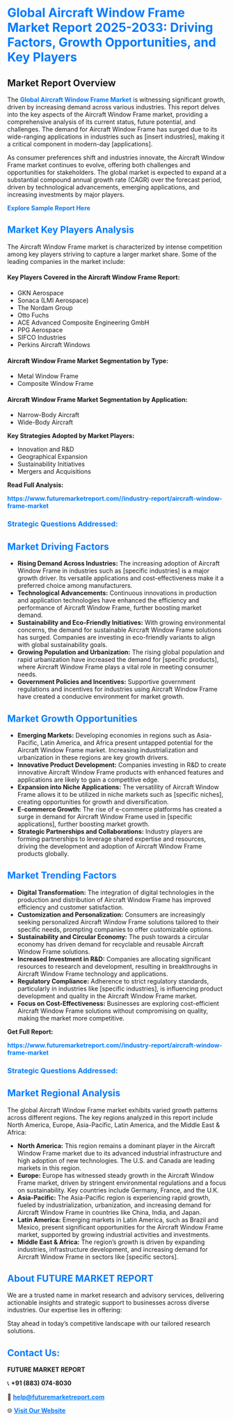 <h1 style="color: #007BFF;">Global Aircraft Window Frame Market Report 2025-2033: Driving Factors, Growth Opportunities, and Key Players</h1>

<section id="overview">
<h2>Market Report Overview</h2>
<p>The <a href="https://www.futuremarketreport.com//industry-report/aircraft-window-frame-market" style="color: #007BFF; text-decoration: none;"><strong>Global Aircraft Window Frame Market</strong></a> is witnessing significant growth, driven by increasing demand across various industries. This report delves into the key aspects of the Aircraft Window Frame market, providing a comprehensive analysis of its current status, future potential, and challenges. The demand for Aircraft Window Frame has surged due to its wide-ranging applications in industries such as [insert industries], making it a critical component in modern-day [applications].</p>
<p>As consumer preferences shift and industries innovate, the Aircraft Window Frame market continues to evolve, offering both challenges and opportunities for stakeholders. The global market is expected to expand at a substantial compound annual growth rate (CAGR) over the forecast period, driven by technological advancements, emerging applications, and increasing investments by major players.</p>
</section>

<section id="overview">
<p><a href="https://www.futuremarketreport.com//request-sample/reportId=49524" style="color: #007BFF; text-decoration: none;"><strong>Explore Sample Report Here</strong></a></p>
</section>

<section id="key-players">
<h2 style="color: #007BFF;">Market Key Players Analysis</h2>
<p>The Aircraft Window Frame market is characterized by intense competition among key players striving to capture a larger market share. Some of the leading companies in the market include:</p>
<h4>Key Players Covered in the Aircraft Window Frame Report:</h4>
<ul><li>GKN Aerospace</li><li>Sonaca (LMI Aerospace)</li><li>The Nordam Group</li><li>Otto Fuchs</li><li>ACE Advanced Composite Engineering GmbH</li><li>PPG Aerospace</li><li>SIFCO Industries</li><li>Perkins Aircraft Windows</li></ul>
<h4>Aircraft Window Frame Market Segmentation by Type:</h4>
<ul><li>Metal Window Frame</li><li>Composite Window Frame</li></ul>

<h4>Aircraft Window Frame Market Segmentation by Application:</h4>
<ul><li>Narrow-Body Aircraft</li><li>Wide-Body Aircraft</li></ul>
<p><strong>Key Strategies Adopted by Market Players:</strong></p>
<ul>
<li>Innovation and R&D</li>
<li>Geographical Expansion</li>
<li>Sustainability Initiatives</li>
<li>Mergers and Acquisitions</li>
</ul>
</section>

<section>
<p><strong>Read Full Analysis: </strong></p><a href="https://www.futuremarketreport.com//industry-report/aircraft-window-frame-market" style="color: #007BFF; text-decoration: none;"><strong>https://www.futuremarketreport.com//industry-report/aircraft-window-frame-market</strong></a>
<h3 style="color: #007BFF;">Strategic Questions Addressed:</h3>
</section>

<section id="driving-factors">
<h2 style="color: #007BFF;">Market Driving Factors</h2>
<ul>
<li><strong>Rising Demand Across Industries:</strong> The increasing adoption of Aircraft Window Frame in industries such as [specific industries] is a major growth driver. Its versatile applications and cost-effectiveness make it a preferred choice among manufacturers.</li>
<li><strong>Technological Advancements:</strong> Continuous innovations in production and application technologies have enhanced the efficiency and performance of Aircraft Window Frame, further boosting market demand.</li>
<li><strong>Sustainability and Eco-Friendly Initiatives:</strong> With growing environmental concerns, the demand for sustainable Aircraft Window Frame solutions has surged. Companies are investing in eco-friendly variants to align with global sustainability goals.</li>
<li><strong>Growing Population and Urbanization:</strong> The rising global population and rapid urbanization have increased the demand for [specific products], where Aircraft Window Frame plays a vital role in meeting consumer needs.</li>
<li><strong>Government Policies and Incentives:</strong> Supportive government regulations and incentives for industries using Aircraft Window Frame have created a conducive environment for market growth.</li>
</ul>
</section>

<section id="growth-opportunities">
<h2 style="color: #007BFF;">Market Growth Opportunities</h2>
<ul>
<li><strong>Emerging Markets:</strong> Developing economies in regions such as Asia-Pacific, Latin America, and Africa present untapped potential for the Aircraft Window Frame market. Increasing industrialization and urbanization in these regions are key growth drivers.</li>
<li><strong>Innovative Product Development:</strong> Companies investing in R&D to create innovative Aircraft Window Frame products with enhanced features and applications are likely to gain a competitive edge.</li>
<li><strong>Expansion into Niche Applications:</strong> The versatility of Aircraft Window Frame allows it to be utilized in niche markets such as [specific niches], creating opportunities for growth and diversification.</li>
<li><strong>E-commerce Growth:</strong> The rise of e-commerce platforms has created a surge in demand for Aircraft Window Frame used in [specific applications], further boosting market growth.</li>
<li><strong>Strategic Partnerships and Collaborations:</strong> Industry players are forming partnerships to leverage shared expertise and resources, driving the development and adoption of Aircraft Window Frame products globally.</li>
</ul>
</section>

<section id="trending-factors">
<h2 style="color: #007BFF;">Market Trending Factors</h2>
<ul>
<li><strong>Digital Transformation:</strong> The integration of digital technologies in the production and distribution of Aircraft Window Frame has improved efficiency and customer satisfaction.</li>
<li><strong>Customization and Personalization:</strong> Consumers are increasingly seeking personalized Aircraft Window Frame solutions tailored to their specific needs, prompting companies to offer customizable options.</li>
<li><strong>Sustainability and Circular Economy:</strong> The push towards a circular economy has driven demand for recyclable and reusable Aircraft Window Frame solutions.</li>
<li><strong>Increased Investment in R&D:</strong> Companies are allocating significant resources to research and development, resulting in breakthroughs in Aircraft Window Frame technology and applications.</li>
<li><strong>Regulatory Compliance:</strong> Adherence to strict regulatory standards, particularly in industries like [specific industries], is influencing product development and quality in the Aircraft Window Frame market.</li>
<li><strong>Focus on Cost-Effectiveness:</strong> Businesses are exploring cost-efficient Aircraft Window Frame solutions without compromising on quality, making the market more competitive.</li>
</ul>
</section>

<section>
<p><strong>Get Full Report: </strong></p><a href="https://www.futuremarketreport.com//industry-report/aircraft-window-frame-market" style="color: #007BFF; text-decoration: none;"><strong>https://www.futuremarketreport.com//industry-report/aircraft-window-frame-market</strong></a>
<h3 style="color: #007BFF;">Strategic Questions Addressed:</h3>
</section>


<section id="regional-analysis">
<h2 style="color: #007BFF;">Market Regional Analysis</h2>
<p>The global Aircraft Window Frame market exhibits varied growth patterns across different regions. The key regions analyzed in this report include North America, Europe, Asia-Pacific, Latin America, and the Middle East & Africa:</p>
<ul>
<li><strong>North America:</strong> This region remains a dominant player in the Aircraft Window Frame market due to its advanced industrial infrastructure and high adoption of new technologies. The U.S. and Canada are leading markets in this region.</li>
<li><strong>Europe:</strong> Europe has witnessed steady growth in the Aircraft Window Frame market, driven by stringent environmental regulations and a focus on sustainability. Key countries include Germany, France, and the U.K.</li>
<li><strong>Asia-Pacific:</strong> The Asia-Pacific region is experiencing rapid growth, fueled by industrialization, urbanization, and increasing demand for Aircraft Window Frame in countries like China, India, and Japan.</li>
<li><strong>Latin America:</strong> Emerging markets in Latin America, such as Brazil and Mexico, present significant opportunities for the Aircraft Window Frame market, supported by growing industrial activities and investments.</li>
<li><strong>Middle East & Africa:</strong> The region’s growth is driven by expanding industries, infrastructure development, and increasing demand for Aircraft Window Frame in sectors like [specific sectors].</li>
</ul>
</section>

<footer>
<h2 style="color: #007BFF;">About FUTURE MARKET REPORT</h2>
<p>We are a trusted name in market research and advisory services, delivering actionable insights and strategic support to businesses across diverse industries. Our expertise lies in offering:</p>

<p>Stay ahead in today’s competitive landscape with our tailored research solutions.</p>

<h2 style="color: #007BFF;">Contact Us:</h2>
<p><strong>FUTURE MARKET REPORT</strong></p>
<p>📞 <strong>+91 (883) 074-8030</strong></p>
<p>📧 <strong><a href="mailto:help@futuremarketreport.com" style="color: #007BFF;">help@futuremarketreport.com</a></strong></p>
<p>🌐 <strong><a href="https://www.futuremarketreport.com/" style="color: #007BFF;">Visit Our Website</a></strong></p>
</footer>